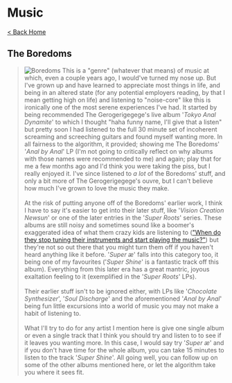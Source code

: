 # Music

[< Back Home](/)

## The Boredoms

> ![Boredoms](../../images/boredoms-collage) This is a "genre" (whatever that means) of music at which, even a couple years ago, I would've turned my nose up. But I've grown up and have learned to appreciate most things in life, and being in an altered state (for any potential employers reading, by that I mean getting high on life) and listening to "noise-core" like this is ironically one of the most serene experiences I've had. It started by being recommended The Gerogerigegege's live album '_Tokyo Anal Dynamite_' to which I thought "haha funny name, I'll give that a listen" but pretty soon I had listened to the full 30 minute set of incoherent screaming and screeching guitars and found myself wanting more. In all fairness to the algorithm, it provided; showing me The Boredoms' '_Anal by Anal_' LP (I'm not going to critically reflect on why albums with those names were recommended to me) and again; play that for me a few months ago and I'd think you were taking the piss, but I really enjoyed it. I've since listened to *a lot* of the Boredoms' stuff, and only a bit more of The Gerogerigegege's ouvre, but I can't believe how much I've grown to love the music they make. <br><br> At the risk of putting anyone off of the Boredoms' earlier work, I think I have to say it's easier to get into their later stuff, like '_Vision Creation Newsun_' or one of the later entries in the '_Super Roots_' series. These albums are still noisy and sometimes sound like a boomer's exaggerated idea of what them crazy kids are listening to (["When do they stop tuning their instruments and start playing the music?"](https://youtu.be/EKuAsndvxvs?si=GAF75ii2jr504Ue1)) but they're not so out there that you might turn them off if you haven't heard anything like it before. '_Super æ_' falls into this category too, it being one of my favourites ('_Super Shine_' is a fantastic track off this album). Everything from this later era has a great mantric, joyous exaltation feeling to it (exemplified in the '_Super Roots_' LPs). <br><br> Their earlier stuff isn't to be ignored either, with LPs like '_Chocolate Synthesizer_', '_Soul Discharge_' and the aforementioned '_Anal by Anal_' being fun little excursions into a world of music you may not make a habit of listening to. <br><br> What I'll try to do for any artist I mention here is give one single album or even a single track that I think you should try and listen to to see if it leaves you wanting more. In this case, I would say try '_Super æ_' and if you don't have time for the whole album, you can take 15 minutes to listen to the track '_Super Shine_'. All going well, you can follow up on some of the other albums mentioned here, or let the algorithm take you where it sees fit.